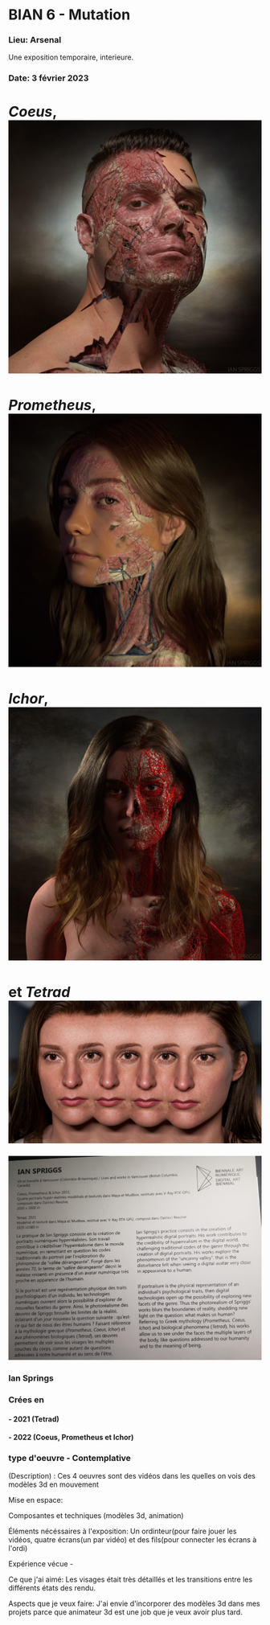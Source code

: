 # BIAN 6 - Mutation

### Lieu: Arsenal

Une exposition temporaire, interieure.

### Date: 3 février 2023

# *Coeus*, ![Plaque](https://github.com/samesthumain/H23_TIM_inspirations_desmeulesvoyer/blob/main/BIAN/medias/Coeus.jpg)
# *Prometheus*, ![Plaque](https://github.com/samesthumain/H23_TIM_inspirations_desmeulesvoyer/blob/main/BIAN/medias/prometheus.jpg)
# *Ichor*, ![Plaque](https://github.com/samesthumain/H23_TIM_inspirations_desmeulesvoyer/blob/main/BIAN/medias/Ichor.jpg)
# et *Tetrad* ![Plaque](https://github.com/samesthumain/H23_TIM_inspirations_desmeulesvoyer/blob/main/BIAN/medias/tetrad.jpg)

![Plaque](https://github.com/samesthumain/H23_TIM_inspirations_desmeulesvoyer/blob/main/BIAN/medias/plaque.jpg)

### **Ian Springs**


### Crées en 
#### - 2021 (Tetrad)
#### - 2022 (Coeus, Prometheus et Ichor)

### type d'oeuvre - Contemplative

(Description) :  Ces 4 oeuvres sont des vidéos dans les quelles on vois des modèles 3d en mouvement 

Mise en espace: 

Composantes et techniques (modèles 3d, animation)

Éléments nécéssaires à l'exposition: Un ordinteur(pour faire jouer les vidéos, quatre écrans(un par vidéo) et des fils(pour connecter les écrans à l'ordi)

Expérience vécue - 

Ce que j'ai aimé: Les visages était très détaillés et les transitions entre les différents états des rendu.

Aspects que je veux faire: J'ai envie d'incorporer des modèles 3d dans mes projets parce que animateur 3d est une job que je veux avoir plus tard.
